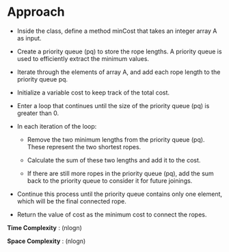 # Approach

- Inside the class, define a method minCost that takes an integer array A as input.

- Create a priority queue (pq) to store the rope lengths. A priority queue is used to efficiently extract the minimum values.

- Iterate through the elements of array A, and add each rope length to the priority queue pq.

- Initialize a variable cost to keep track of the total cost.

- Enter a loop that continues until the size of the priority queue (pq) is greater than 0.

- In each iteration of the loop:

    - Remove the two minimum lengths from the priority queue (pq). These represent the two shortest ropes.

    - Calculate the sum of these two lengths and add it to the cost.

    - If there are still more ropes in the priority queue (pq), add the sum back to the priority queue to consider it for future joinings.

- Continue this process until the priority queue contains only one element, which will be the final connected rope.

- Return the value of cost as the minimum cost to connect the ropes.

**Time Complexity** : (nlogn)

**Space Complexity** : (nlogn)